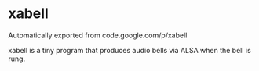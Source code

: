# xabell
Automatically exported from code.google.com/p/xabell

xabell is a tiny program that produces audio bells via ALSA when the bell is rung.

